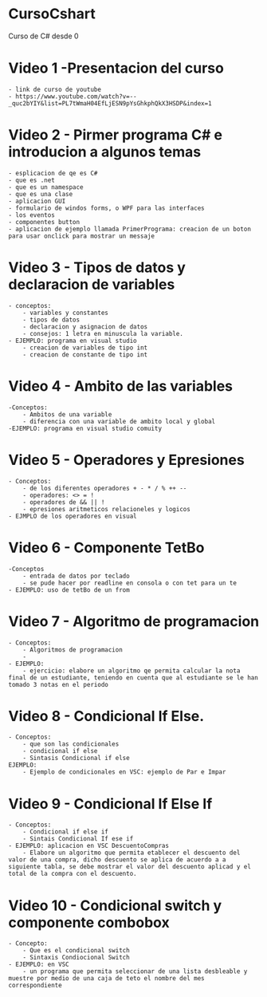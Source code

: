 # CursoCshart
Curso de C# desde 0 

# Video 1 -Presentacion del curso 
	- link de curso de youtube
	- https://www.youtube.com/watch?v=--_quc2bYIY&list=PL7tWmaH04EfLjESN9pYsGhkphQkX3HSDP&index=1

# Video 2 - Pirmer programa C# e introducion a algunos temas
	- esplicacion de qe es C#
	- que es .net
	- que es un namespace
	- que es una clase
	- aplicacion GUI
	- formulario de windos forms, o WPF para las interfaces
	- los eventos 
	- componentes button
	- aplicacion de ejemplo llamada PrimerPrograma: creacion de un boton para usar onclick para mostrar un messaje 

# Video 3 - Tipos de datos y declaracion de variables
	- conceptos:
		- variables y constantes
		- tipos de datos
		- declaracion y asignacion de datos
		- consejos: 1 letra en minuscula la variable.
	- EJEMPLO: programa en visual studio 
		- creacion de variables de tipo int
		- creacion de constante de tipo int
# Video 4 - Ambito de las variables
	-Conceptos:
		- Ambitos de una variable
		- diferencia con una variable de ambito local y global
	-EJEMPLO: programa en visual studio comuity


# Video 5 - Operadores y Epresiones
	- Conceptos:
		- de los diferentes operadores + - * / % ++ --
		- operadores: <> = ! 
		- operadores de && || !
		- epresiones aritmeticos relacioneles y logicos
	- EJMPLO de los operadores en visual

# Video 6 - Componente TetBo
	-Conceptos
		- entrada de datos por teclado
		- se pude hacer por readline en consola o con tet para un te
	- EJEMPLO: uso de tetBo de un from 
	
# Video 7 - Algoritmo de programacion
	- Conceptos:
		- Algoritmos de programacion
		- 
	- EJEMPLO:
		- ejercicio: elabore un algoritmo qe permita calcular la nota final de un estudiante, teniendo en cuenta que al estudiante se le han tomado 3 notas en el periodo
# Video 8 - Condicional If Else.
	- Conceptos:
		- que son las condicionales
		- condicional if else
		- Sintasis Condicional if else
	EJEMPLO:
		- Ejemplo de condicionales en VSC: ejemplo de Par e Impar

# Video 9 - Condicional If Else If
	- Conceptos:
		- Condicional if else if
		- Sintais Condicional If ese if
	- EJEMPLO: aplicacion en VSC DescuentoCompras
		- Elabore un algoritmo que permita etablecer el descuento del valor de una compra, dicho descuento se aplica de acuerdo a a siguiente tabla, se debe mostrar el valor del descuento aplicad y el total de la compra con el descuento.

# Video 10 - Condicional switch y componente combobox
	- Concepto:
		- Que es el condicional switch
		- Sintaxis Condiocional Switch
	- EJEMPLO: en VSC 
		- un programa que permita seleccionar de una lista desbleable y muestre por medio de una caja de teto el nombre del mes correspondiente
